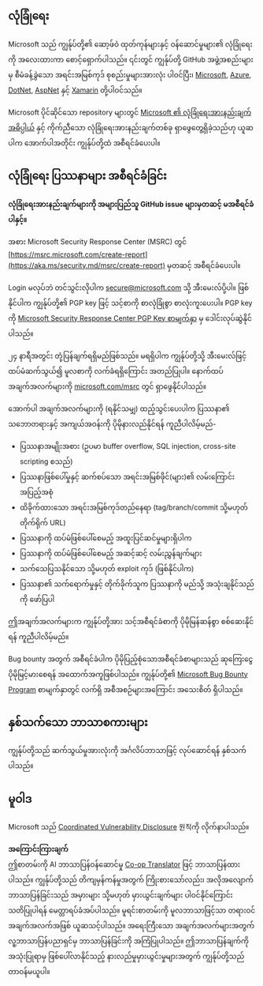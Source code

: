 <!--
CO_OP_TRANSLATOR_METADATA:
{
  "original_hash": "57f14126c1c6add76b3aef3844dfe4e3",
  "translation_date": "2025-07-13T15:08:40+00:00",
  "source_file": "SECURITY.md",
  "language_code": "my"
}
-->
## လုံခြုံရေး

Microsoft သည် ကျွန်ုပ်တို့၏ ဆော့ဖ်ဝဲ ထုတ်ကုန်များနှင့် ဝန်ဆောင်မှုများ၏ လုံခြုံရေးကို အလေးထားကာ စောင့်ရှောက်ပါသည်။ ၎င်းတွင် ကျွန်ုပ်တို့ GitHub အဖွဲ့အစည်းများမှ စီမံခန့်ခွဲသော အရင်းအမြစ်ကုဒ် စုစည်းမှုများအားလုံး ပါဝင်ပြီး၊ [Microsoft](https://github.com/Microsoft), [Azure](https://github.com/Azure), [DotNet](https://github.com/dotnet), [AspNet](https://github.com/aspnet) နှင့် [Xamarin](https://github.com/xamarin) တို့ပါဝင်သည်။

Microsoft ပိုင်ဆိုင်သော repository များတွင် [Microsoft ၏ လုံခြုံရေးအားနည်းချက် အဓိပ္ပါယ်](https://aka.ms/security.md/definition) နှင့် ကိုက်ညီသော လုံခြုံရေးအားနည်းချက်တစ်ခု ရှာဖွေတွေ့ရှိခဲ့သည်ဟု ယူဆပါက အောက်ပါအတိုင်း ကျွန်ုပ်တို့ထံ အစီရင်ခံပေးပါ။

## လုံခြုံရေး ပြဿနာများ အစီရင်ခံခြင်း

**လုံခြုံရေးအားနည်းချက်များကို အများပြည်သူ GitHub issue များမှတဆင့် မအစီရင်ခံပါနှင့်။**

အစား Microsoft Security Response Center (MSRC) တွင် [https://msrc.microsoft.com/create-report](https://aka.ms/security.md/msrc/create-report) မှတဆင့် အစီရင်ခံပေးပါ။

Login မလုပ်ဘဲ တင်သွင်းလိုပါက [secure@microsoft.com](mailto:secure@microsoft.com) သို့ အီးမေးလ်ပို့ပါ။ ဖြစ်နိုင်ပါက ကျွန်ုပ်တို့၏ PGP key ဖြင့် သင့်စာကို စာလုံခြုံစွာ စာလုံးကူးပေးပါ။ PGP key ကို [Microsoft Security Response Center PGP Key စာမျက်နှာ](https://aka.ms/security.md/msrc/pgp) မှ ဒေါင်းလုပ်ဆွဲနိုင်ပါသည်။

၂၄ နာရီအတွင်း တုံ့ပြန်ချက်ရရှိမည်ဖြစ်သည်။ မရရှိပါက ကျွန်ုပ်တို့သို့ အီးမေးလ်ဖြင့် ထပ်မံဆက်သွယ်၍ မူလစာကို လက်ခံရရှိကြောင်း အတည်ပြုပါ။ နောက်ထပ်အချက်အလက်များကို [microsoft.com/msrc](https://www.microsoft.com/msrc) တွင် ရှာဖွေနိုင်ပါသည်။

အောက်ပါ အချက်အလက်များကို (ရနိုင်သမျှ) ထည့်သွင်းပေးပါက ပြဿနာ၏ သဘောတရားနှင့် အကျယ်အဝန်းကို ပိုမိုနားလည်နိုင်ရန် ကူညီပါလိမ့်မည်-

  * ပြဿနာအမျိုးအစား (ဥပမာ buffer overflow, SQL injection, cross-site scripting စသည်)
  * ပြဿနာဖြစ်ပေါ်မှုနှင့် ဆက်စပ်သော အရင်းအမြစ်ဖိုင်(များ)၏ လမ်းကြောင်းအပြည့်အစုံ
  * ထိခိုက်ထားသော အရင်းအမြစ်ကုဒ်တည်နေရာ (tag/branch/commit သို့မဟုတ် တိုက်ရိုက် URL)
  * ပြဿနာကို ထပ်မံဖြစ်ပေါ်စေမည့် အထူးပြင်ဆင်မှုများရှိပါက
  * ပြဿနာကို ထပ်မံဖြစ်ပေါ်စေမည့် အဆင့်ဆင့် လမ်းညွှန်ချက်များ
  * သက်သေပြသနိုင်သော သို့မဟုတ် exploit ကုဒ် (ဖြစ်နိုင်ပါက)
  * ပြဿနာ၏ သက်ရောက်မှုနှင့် တိုက်ခိုက်သူက ပြဿနာကို မည်သို့ အသုံးချနိုင်သည်ကို ဖော်ပြပါ

ဤအချက်အလက်များက ကျွန်ုပ်တို့အား သင့်အစီရင်ခံစာကို ပိုမိုမြန်ဆန်စွာ စစ်ဆေးနိုင်ရန် ကူညီပါလိမ့်မည်။

Bug bounty အတွက် အစီရင်ခံပါက ပိုမိုပြည့်စုံသောအစီရင်ခံစာများသည် ဆုကြေးငွေ ပိုမိုမြင့်မားစေရန် အထောက်အကူဖြစ်ပါသည်။ ကျွန်ုပ်တို့၏ [Microsoft Bug Bounty Program](https://aka.ms/security.md/msrc/bounty) စာမျက်နှာတွင် လက်ရှိ အစီအစဉ်များအကြောင်း အသေးစိတ် ရှိပါသည်။

## နှစ်သက်သော ဘာသာစကားများ

ကျွန်ုပ်တို့သည် ဆက်သွယ်မှုအားလုံးကို အင်္ဂလိပ်ဘာသာဖြင့် လုပ်ဆောင်ရန် နှစ်သက်ပါသည်။

## မူဝါဒ

Microsoft သည် [Coordinated Vulnerability Disclosure](https://aka.ms/security.md/cvd) 원칙ကို လိုက်နာပါသည်။

**အကြောင်းကြားချက်**  
ဤစာတမ်းကို AI ဘာသာပြန်ဝန်ဆောင်မှု [Co-op Translator](https://github.com/Azure/co-op-translator) ဖြင့် ဘာသာပြန်ထားပါသည်။ ကျွန်ုပ်တို့သည် တိကျမှန်ကန်မှုအတွက် ကြိုးစားသော်လည်း၊ အလိုအလျောက် ဘာသာပြန်ခြင်းသည် အမှားများ သို့မဟုတ် မှားယွင်းချက်များ ပါဝင်နိုင်ကြောင်း သတိပြုပါရန် မေတ္တာရပ်ခံအပ်ပါသည်။ မူရင်းစာတမ်းကို မူလဘာသာဖြင့်သာ တရားဝင်အချက်အလက်အဖြစ် ယူဆသင့်ပါသည်။ အရေးကြီးသော အချက်အလက်များအတွက် လူ့ဘာသာပြန်ပညာရှင်မှ ဘာသာပြန်ခြင်းကို အကြံပြုပါသည်။ ဤဘာသာပြန်ချက်ကို အသုံးပြုရာမှ ဖြစ်ပေါ်လာနိုင်သည့် နားလည်မှုမှားယွင်းမှုများအတွက် ကျွန်ုပ်တို့သည် တာဝန်မယူပါ။